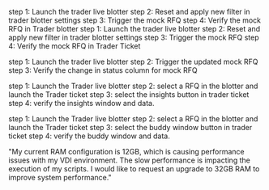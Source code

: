 step 1: Launch the trader live blotter
step 2: Reset and apply new filter in trader blotter settings
step 3: Trigger the mock RFQ 
step 4: Verify the mock RFQ in Trader blotter
step 1: Launch the trader live blotter
step 2: Reset and apply new filter in trader blotter settings
step 3: Trigger the mock RFQ 
step 4: Verify the mock RFQ in Trader Ticket
 
step 1: Launch the trader live blotter
step 2: Trigger the updated mock RFQ
step 3: Verify the change in status column for mock RFQ
 
step 1: Launch the Trader live blotter
step 2: select a RFQ in the blotter and launch the Trader ticket 
step 3: select the insights button in trader ticket
step 4: verify the insights window and data.
 
step 1: Launch the Trader live blotter
step 2: select a RFQ in the blotter and launch the Trader ticket 
step 3: select the buddy window button in trader ticket
step 4: verify the buddy window and data.

"My current RAM configuration is 12GB, which is causing performance issues with my VDI environment. The slow performance is impacting the execution of my scripts. I would like to request an upgrade to 32GB RAM to improve system performance."
